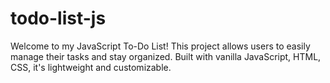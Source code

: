 # todo-list-js
Welcome to my JavaScript To-Do List! This project allows users to easily manage their tasks and stay organized. Built with vanilla JavaScript, HTML, CSS, it's lightweight and customizable.
